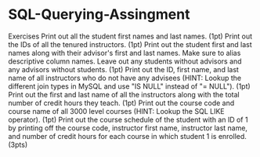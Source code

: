 # SQL-Querying-Assingment 
Exercises
Print out all the student first names and last names. (1pt)
Print out the IDs of all the tenured instructors. (1pt)
Print out the student first and last names along with their advisor's first and last names. Make sure to alias descriptive column names. Leave out any students without advisors and any advisors without students. (1pt)
Print out the ID, first name, and last name of all instructors who do not have any advisees (HINT: Lookup the different join types in MySQL and use "IS NULL" instead of "= NULL"). (1pt)
Print out the first and last name of all the instructors along with the total number of credit hours they teach. (1pt)
Print out the course code and course name of all 3000 level courses (HINT: Lookup the SQL LIKE operator). (1pt)
Print out the course schedule of the student with an ID of 1 by printing off the course code, instructor first name, instructor last name, and number of credit hours for each course in which student 1 is enrolled. (3pts)
